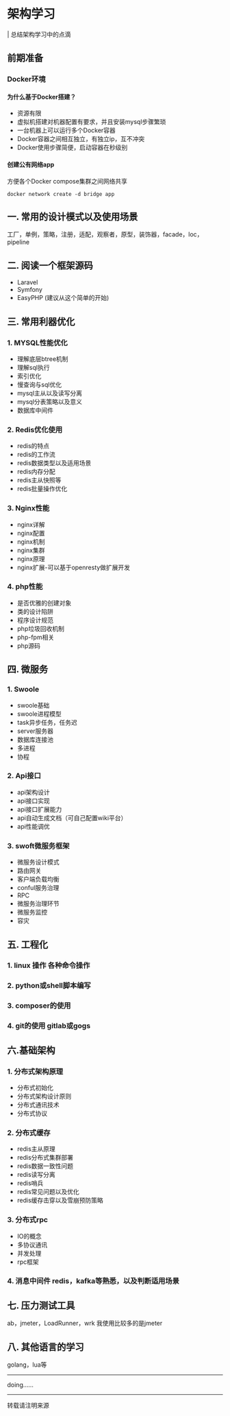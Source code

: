 # 架构学习
| 总结架构学习中的点滴

## 前期准备
### Docker环境
#### 为什么基于Docker搭建？

* 资源有限
* 虚拟机搭建对机器配置有要求，并且安装mysql步骤繁琐
* 一台机器上可以运行多个Docker容器
* Docker容器之间相互独立，有独立ip，互不冲突
* Docker使用步骤简便，启动容器在秒级别

#### 创建公有网络app
方便各个Docker compose集群之间网络共享
```
docker network create -d bridge app
```

## 一. 常用的设计模式以及使用场景
工厂，单例，策略，注册，适配，观察者，原型，装饰器，facade，loc，pipeline

## 二. 阅读一个框架源码

* Laravel
* Symfony
* EasyPHP (建议从这个简单的开始)

## 三. 常用利器优化
### 1. MYSQL性能优化

* 理解底层btree机制
* 理解sql执行
* 索引优化
* 慢查询与sql优化
* mysql主从以及读写分离
* mysql分表策略以及意义
* 数据库中间件

### 2. Redis优化使用

* redis的特点
* redis的工作流
* redis数据类型以及适用场景
* redis内存分配
* redis主从快照等
* redis批量操作优化

### 3. Nginx性能

* nginx详解
* nginx配置
* nginx机制
* nginx集群
* nginx原理
* nginx扩展-可以基于openresty做扩展开发

### 4. php性能

* 是否优雅的创建对象
* 类的设计陷阱
* 程序设计规范
* php垃圾回收机制
* php-fpm相关
* php源码

## 四. 微服务

### 1. Swoole

* swoole基础
* swoole进程模型
* task异步任务，任务迟
* server服务器
* 数据库连接池
* 多进程
* 协程

### 2. Api接口

* api架构设计
* api接口实现
* api接口扩展能力
* api自动生成文档（可自己配置wiki平台）
* api性能调优

### 3. swoft微服务框架

* 微服务设计模式
* 路由网关
* 客户端负载均衡
* conful服务治理
* RPC
* 微服务治理环节
* 微服务监控
* 容灾

## 五. 工程化

### 1. linux 操作 各种命令操作
### 2. python或shell脚本编写
### 3. composer的使用
### 4. git的使用  gitlab或gogs

## 六.基础架构

### 1. 分布式架构原理

* 分布式初始化
* 分布式架构设计原则
* 分布式通讯技术
* 分布式协议

### 2. 分布式缓存

* redis主从原理
* redis分布式集群部署
* redis数据一致性问题
* redis读写分离
* redis哨兵
* redis常见问题以及优化
* redis缓存击穿以及雪崩预防策略

### 3. 分布式rpc

* IO的概念
* 多协议通讯
* 并发处理
* rpc框架

### 4. 消息中间件 redis，kafka等熟悉，以及判断适用场景

## 七. 压力测试工具
ab，jmeter，LoadRunner，wrk  我使用比较多的是jmeter

## 八. 其他语言的学习
golang，lua等

---
doing……

---
转载请注明来源